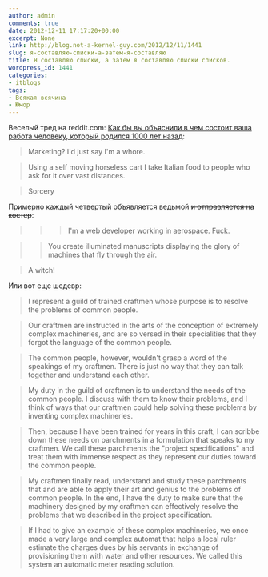 ```yaml
---
author: admin
comments: true
date: 2012-12-11 17:17:20+00:00
excerpt: None
link: http://blog.not-a-kernel-guy.com/2012/12/11/1441
slug: я-составляю-списки-а-затем-я-составляю
title: Я составляю списки, а затем я составляю списки списков.
wordpress_id: 1441
categories:
- itblogs
tags:
- Всякая всячина
- Юмор
---
```


Веселый тред на reddit.com: [Как бы вы объяснили в чем состоит ваша работа человеку, который родился 1000 лет назад](http://www.reddit.com/r/AskReddit/comments/14n8gl/how_would_you_describe_your_job_to_someone_who_is/):



> Marketing? I'd just say I'm a whore.

> Using a self moving horseless cart I take Italian food to people who ask for it over vast distances.

> Sorcery

Примерно каждый четвертый объявляется ведьмой <del>и отправляется на костер</del>:

>>> I'm a web developer working in aerospace. Fuck.

>> You create illuminated manuscripts displaying the glory of machines that fly through the air.

> A witch!

Или вот еще шедевр:

> I represent a guild of trained craftmen whose purpose is to resolve the problems of common people.

> Our craftmen are instructed in the arts of the conception of extremely complex machineries, and are so versed in their specialities that they forgot the language of the common people.

> The common people, however, wouldn't grasp a word of the speakings of my craftmen. There is just no way that they can talk together and understand each other.

> My duty in the guild of craftmen is to understand the needs of the common people. I discuss with them to know their problems, and I think of ways that our craftmen could help solving these problems by inventing complex machineries.

> Then, because I have been trained for years in this craft, I can scribbe down these needs on parchments in a formulation that speaks to my craftmen. We call these parchments the "project specifications" and treat them with immense respect as they represent our duties toward the common people.

> My craftmen finally read, understand and study these parchments that and are able to apply their art and genius to the problems of common people. In the end, I have the duty to make sure that the machinery designed by my craftmen can effectively resolve the problems that we described in the project specification.

> If I had to give an example of these complex machineries, we once made a very large and complex automat that helps a local ruler estimate the charges dues by his servants in exchange of provisioning them with water and other resources. We called this system an automatic meter reading solution.